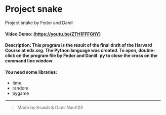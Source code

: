 # Project snake
Project snake by Fedor and Daniil
#### Video Demo:  (https://youtu.be/ZTH1FFFGfiY)
#### Description: This program is the result of the final draft of the Harvard Course at edx.org. The Python language was created. To open, double-click on the program file by Fedor and Daniil .py to close the cross on the command line window
  #### You need some libraries:
* time
* random
* pygame
---
>Made by Ksasib & DaniilNam123
